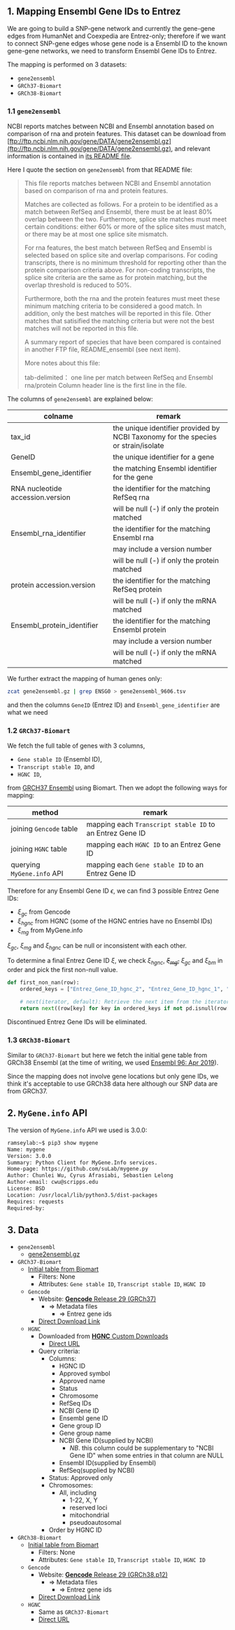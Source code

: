 ## 1. Mapping Ensembl Gene IDs to Entrez

We are going to build a SNP-gene network and currently the gene-gene edges from HumanNet and Coexpedia are Entrez-only; therefore if we want to connect SNP-gene edges whose gene node is a Ensembl ID to the known gene-gene networks, we need to transform Ensembl Gene IDs to Entrez.

The mapping is performed on 3 datasets:

- `gene2ensembl`
- `GRCh37-Biomart`
- `GRCh38-Biomart`

### 1.1 `gene2ensembl`

NCBI reports matches between NCBI and Ensembl annotation based on comparison of rna and protein features. This dataset can be download from [ftp://ftp.ncbi.nlm.nih.gov/gene/DATA/gene2ensembl.gz](ftp://ftp.ncbi.nlm.nih.gov/gene/DATA/gene2ensembl.gz), and relevant information is contained in [its README file](ftp://ftp.ncbi.nih.gov/gene/DATA/README).

Here I quote the section on `gene2ensembl` from that README file:

> This file reports matches between NCBI and Ensembl annotation based on comparison of rna and protein features.
> 
> Matches are collected as follows. For a protein to be identified as a match between RefSeq and Ensembl, there must be at least 80% overlap between the two. Furthermore, splice site matches must meet certain conditions: either 60% or more of the splice sites must match, or there may be at most one splice site mismatch.
> 
> For rna features, the best match between RefSeq and Ensembl is selected based on splice site and overlap comparisons. For coding transcripts, there is no minimum threshold for reporting other than the protein comparison criteria above. For non-coding transcripts, the splice site criteria are the same as for protein matching, but the overlap threshold is reduced to 50%.
> 
> Furthermore, both the rna and the protein features must meet these minimum matching criteria to be considered a good match. In addition, only the best matches will be reported in this file. Other matches that satisified the matching criteria but were not the best matches will not be reported in this file.
> 
> A summary report of species that have been compared is contained in another FTP file, README_ensembl (see next item).
> 
> More notes about this file:
> 
> tab-delimited： one line per match between RefSeq and Ensembl rna/protein Column header line is the first line in the file.

The columns of `gene2ensembl` are explained below:

| colname                          | remark                                                                            | 
|----------------------------------|-----------------------------------------------------------------------------------| 
| tax_id                           | the unique identifier provided by NCBI Taxonomy for the species or strain/isolate | 
| GeneID                           | the unique identifier for a gene                                                  | 
| Ensembl_gene_identifier          | the matching Ensembl identifier for the gene                                      | 
| RNA nucleotide accession.version | the identifier for the matching RefSeq rna                                        | 
|                                  | will be null (-) if only the protein matched                                      | 
| Ensembl_rna_identifier           | the identifier for the matching Ensembl rna                                       | 
|                                  | may include a version number                                                      | 
|                                  | will be null (-) if only the protein matched                                      | 
| protein accession.version        | the identifier for the matching RefSeq protein                                    | 
|                                  | will be null (-) if only the mRNA matched                                         | 
| Ensembl_protein_identifier       | the identifier for the matching Ensembl protein                                   | 
|                                  | may include a version number                                                      | 
|                                  | will be null (-) if only the mRNA matched                                         | 

We further extract the mapping of human genes only:

```bash
zcat gene2ensembl.gz | grep ENSG0 > gene2ensembl_9606.tsv
```

and then the columns `GeneID` (Entrez ID) and `Ensembl_gene_identifier` are what we need

### 1.2 `GRCh37-Biomart`

We fetch the full table of genes with 3 columns, 

- `Gene stable ID` (Ensembl ID), 
- `Transcript stable ID`, and 
- `HGNC ID`, 

from [GRCH37 Ensembl](https://grch37.ensembl.org/index.html) using Biomart. Then we adopt the following ways for mapping:

| method                         | remark                                                   | 
|--------------------------------|----------------------------------------------------------| 
| joining `Gencode` table        | mapping each `Transcript stable ID` to an Entrez Gene ID | 
| joining `HGNC` table           | mapping each `HGNC ID` to an Entrez Gene ID              | 
| querying `MyGene.info` API     | mapping each `Gene stable ID` to an Entrez Gene ID       | 

Therefore for any Ensembl Gene ID $\epsilon$, we can find 3 possible Entrez Gene IDs:

- $\xi_{gc}$ from Gencode
- $\xi_{hgnc}$ from HGNC (some of the HGNC entries have no Ensembl IDs)
- $\xi_{mg}$ from MyGene.info

$\xi_{gc}$, $\xi_{mg}$ and $\xi_{hgnc}$ can be null or inconsistent with each other.

To determine a final Entrez Gene ID $\xi$, we check $\xi_{hgnc}$, ~~$\xi_{mg}$,~~ $\xi_{gc}$ and $\xi_{bm}$ in order and pick the first non-null value. 

```python
def first_non_nan(row):
    ordered_keys = ["Entrez_Gene_ID_hgnc_2", "Entrez_Gene_ID_hgnc_1", "Entrez_Gene_ID_mg", "Entrez_Gene_ID_gc"]

    # next(iterator, default): Retrieve the next item from the iterator by calling its __next__() method. If default is given, it is returned if the iterator is exhausted, otherwise StopIteration is raised.
    return next((row[key] for key in ordered_keys if not pd.isnull(row[key])), None)
```

Discontinued Entrez Gene IDs will be eliminated.

### 1.3 `GRCh38-Biomart`

Similar to `GRCh37-Biomart` but here we fetch the initial gene table from GRCh38 Ensembl (at the time of writing, we used [Ensembl 96: Apr 2019](http://apr2019.archive.ensembl.org/)).

Since the mapping does not involve gene locations but only gene IDs, we think it's acceptable to use GRCh38 data here although our SNP data are from GRCh37.

## 2. `MyGene.info` API

The version of `MyGene.info` API we used is 3.0.0:

```bash
ramseylab:~$ pip3 show mygene
Name: mygene
Version: 3.0.0
Summary: Python Client for MyGene.Info services.
Home-page: https://github.com/suLab/mygene.py
Author: Chunlei Wu, Cyrus Afrasiabi, Sebastien Lelong
Author-email: cwu@scripps.edu
License: BSD
Location: /usr/local/lib/python3.5/dist-packages
Requires: requests
Required-by:
```

## 3. Data

- `gene2ensembl`
    - [gene2ensembl.gz](ftp://ftp.ncbi.nlm.nih.gov/gene/DATA/gene2ensembl.gz)
- `GRCh37-Biomart`
    - [Initial table from Biomart](http://grch37.ensembl.org/biomart/martservice/results?query=%3C?xml%20version=%221.0%22%20encoding=%22UTF-8%22?%3E%3C!DOCTYPE%20Query%3E%20%3CQuery%20virtualSchemaName=%22default%22%20formatter=%22TSV%22%20header=%221%22%20uniqueRows=%220%22%20count=%22%22%20datasetConfigVersion=%220.6%22%3E%3CDataset%20name=%22hsapiens_gene_ensembl%22%20interface=%22default%22%3E%3CAttribute%20name=%22ensembl_gene_id%22/%3E%3CAttribute%20name=%22ensembl_transcript_id%22/%3E%3CAttribute%20name=%22hgnc_id%22/%3E%3C/Dataset%3E%3C/Query%3E)
        - Filters: None
        - Attributes: `Gene stable ID`, `Transcript stable ID`, `HGNC ID`
    - `Gencode`
        - Website: [**Gencode** Release 29 (GRCh37)](https://www.gencodegenes.org/human/release_29lift37.html)
            - => Metadata files 
                - => Entrez gene ids
        - [Direct Download Link](ftp://ftp.ebi.ac.uk/pub/databases/gencode/Gencode_human/release_29/GRCh37_mapping/gencode.v29lift37.metadata.EntrezGene.gz)
    - `HGNC`
        - Downloaded from [**HGNC** Custom Downloads](https://www.genenames.org/download/custom/)
            - [Direct URL](https://www.genenames.org/cgi-bin/download/custom?col=gd_hgnc_id&col=gd_app_sym&col=gd_app_name&col=gd_status&col=gd_pub_chrom_map&col=gd_pub_refseq_ids&col=gd_pub_eg_id&col=gd_pub_ensembl_id&col=family.id&col=family.name&col=md_eg_id&col=md_ensembl_id&col=md_refseq_id&status=Approved&hgnc_dbtag=on&order_by=gd_app_sym_sort&format=text&submit=submit)
        - Query criteria:
            - Columns:
                * HGNC ID	
                * Approved symbol	
                * Approved name	
                * Status	
                * Chromosome	
                * RefSeq IDs	
                * NCBI Gene ID	
                * Ensembl gene ID	
                * Gene group ID	
                * Gene group name	
                * NCBI Gene ID(supplied by NCBI)
                    - *NB*. this column could be supplementary to "NCBI Gene ID" when some entries in that column are NULL
                * Ensembl ID(supplied by Ensembl)	
                * RefSeq(supplied by NCBI)
            - Status: Approved only
            - Chromosomes:
                - All, including
                    - 1-22, X, Y
                    - reserved loci
                    - mitochondrial
                    - pseudoautosomal
            - Order by HGNC ID
- `GRCh38-Biomart`
    - [Initial table from Biomart](http://apr2019.archive.ensembl.org/biomart/martservice/results?query=%3C?xml%20version=%221.0%22%20encoding=%22UTF-8%22?%3E%3C!DOCTYPE%20Query%3E%3CQuery%20virtualSchemaName=%22default%22%20formatter=%22TSV%22%20header=%221%22%20uniqueRows=%220%22%20count=%22%22%20datasetConfigVersion=%220.6%22%3E%3CDataset%20name=%22hsapiens_gene_ensembl%22%20interface=%22default%22%3E%3CAttribute%20name=%22ensembl_gene_id%22%20/%3E%3CAttribute%20name=%22ensembl_transcript_id%22%20/%3E%3CAttribute%20name=%22hgnc_id%22%20/%3E%3C/Dataset%3E%3C/Query%3E)
        - Filters: None
        - Attributes: `Gene stable ID`, `Transcript stable ID`, `HGNC ID`
    - `Gencode`
        - Website: [**Gencode** Release 29 (GRCh38.p12)](https://www.gencodegenes.org/human/release_29.html)
            - => Metadata files 
                - => Entrez gene ids
        - [Direct Download Link](ftp://ftp.ebi.ac.uk/pub/databases/gencode/Gencode_human/release_29/gencode.v29.metadata.EntrezGene.gz)
    - `HGNC`
        - Same as `GRCh37-Biomart`
        - [Direct URL](https://www.genenames.org/cgi-bin/download/custom?col=gd_hgnc_id&col=gd_app_sym&col=gd_app_name&col=gd_status&col=gd_pub_chrom_map&col=gd_pub_refseq_ids&col=gd_pub_eg_id&col=gd_pub_ensembl_id&col=family.id&col=family.name&col=md_eg_id&col=md_ensembl_id&col=md_refseq_id&status=Approved&hgnc_dbtag=on&order_by=gd_app_sym_sort&format=text&submit=submit)

